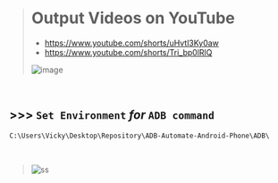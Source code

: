 > # Output Videos on YouTube
>
> - https://www.youtube.com/shorts/uHvtl3Ky0aw
> - https://www.youtube.com/shorts/Tri_bp0lRlQ
>
> ![image](https://github.com/imvickykumar999/ADB-Automate-Android-Phone/assets/50515418/7ac22a89-014a-400f-9fb4-34c1ab14dd40)

<br>

## >>> `Set Environment` *for* `ADB command`

`C:\Users\Vicky\Desktop\Repository\ADB-Automate-Android-Phone\ADB\`

<br>

> ![ss](https://github.com/imvickykumar999/ADB-Automate-Android-Phone/blob/main/static/Set%20ADB%20Environment.png?raw=true)
